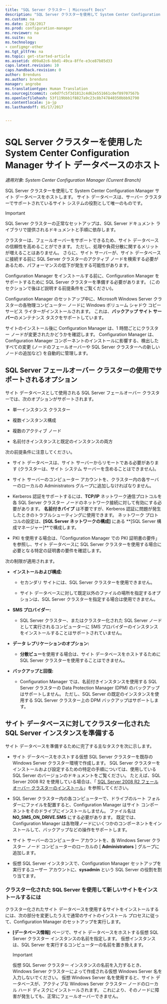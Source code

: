 ```yaml
---
title: "SQL Server クラスター | Microsoft Docs"
description: "SQL Server クラスターを使用して System Center Configuration Manager サイト データベースをホストします。 サポートされているオプションに関する情報が含まれます。"
ms.custom: na
ms.date: 2/28/2017
ms.prod: configuration-manager
ms.reviewer: na
ms.suite: na
ms.technology:
- configmgr-other
ms.tgt_pltfrm: na
ms.topic: get-started-article
ms.assetid: d09a82c6-bbd1-49ca-8ffe-e3ce87b85d33
caps.latest.revision: 10
caps.handback.revision: 0
author: Brenduns
ms.author: brenduns
manager: angrobe
ms.translationtype: Human Translation
ms.sourcegitcommit: ce0d7fc5f3d1812c4d62e551661c0ef89707567b
ms.openlocfilehash: 53f119bbb1f8827a9c23c8b747840350bbb92790
ms.contentlocale: ja-jp
ms.lasthandoff: 05/17/2017


---
```

# <a name="use-a-sql-server-cluster-for-the-system-center-configuration-manager-site-database"></a>SQL Server クラスターを使用した System Center Configuration Manager サイト データベースのホスト

*適用対象: System Center Configuration Manager (Current Branch)*


 SQL Server クラスターを使用して System Center Configuration Manager サイト データベースをホストします。 サイト データベースは、サーバー クラスターでサポートされているサイト システムの役割として唯一のものです。  

> [!IMPORTANT]  
>  SQL Server クラスターの正常なセットアップは、SQL Server ドキュメント ライブラリで提供されるドキュメントと手順に依存します。  

 クラスターは、フェールオーバーをサポートできるため、サイト データベースの信頼性を高めることができます。 ただし、処理や負荷分散に関するメリットが増えることはありません。 さらに、サイト サーバーが、サイト データベースに接続する前に SQL Server クラスターのアクティブ ノードを検索する必要があるため、パフォーマンスの低下が発生する可能性があります。  

 Configuration Manager をインストールする前に、Configuration Manager をサポートするために SQL Server クラスターを準備する必要があります。 (このセクションで後ほど説明する前提条件をご覧ください)。  

 Configuration Manager のセットアップ中に、Microsoft Windows Server クラスターの各物理コンピューター ノードに Windows ボリューム シャドウ コピー サービス ライターがインストールされます。 これは、**バックアップ サイト サーバー**のメンテナンス タスクをサポートしています。  

 サイトのインストール後に Configuration Manager は、1 時間ごとにクラスター ノードが変更されたかどうかを確認します。 Configuration Manager は、Configuration Manager コンポーネントのインストールに影響する、検出したすべての変更 (ノードのフェールオーバーや SQL Server クラスターへの新しいノードの追加など) を自動的に管理します。  

## <a name="supported-options-for-using-a-sql-server-failover-cluster"></a>SQL Server フェールオーバー クラスターの使用でサポートされるオプション

サイト データベースとして使用される SQL Server フェールオーバー クラスターでは、次のオプションがサポートされます。

-   単一インスタンス クラスター  

-   複数インスタンス構成  

-   複数のアクティブ ノード  

-   名前付きインスタンスと既定のインスタンスの両方  

次の前提条件に注意してください。  

-   サイト データベースは、サイト サーバーからリモートである必要があります (クラスターは、サイト システム サーバーを含めることはできません)。  

-   サイト サーバーのコンピューター アカウントを、クラスター内の各サーバーのローカルの Administrators グループに追加しなければなりません。  

-   Kerberos 認証をサポートするには、**TCP/IP** ネットワーク通信プロトコルを各 SQL Server クラスター ノードのネットワーク接続に対して有効にする必要があります。 **名前付きパイプ** は不要ですが、Kerberos 認証に問題が発生したときのトラブルシューティングに使用できます。 ネットワーク プロトコルの設定は、**[SQL Server ネットワークの構成]** にある **[SQL Server 構成マネージャー]**で構成します。  

-   PKI を使用する場合は、「Configuration Manager での PKI 証明書の要件」を参照し、サイト データベースに SQL Server クラスターを使用する場合に必要となる特定の証明書の要件を確認します。  

次の制限が適用されます。  

-   **インストールおよび構成:**  

    -   セカンダリ サイトには、SQL Server クラスターを使用できません。  

    -   サイト データベースに対して既定以外のファイルの場所を指定するオプションは、SQL Server クラスターを指定する場合は使用できません。  

-   **SMS プロバイダー:**  

    -   SQL Server クラスター、またはクラスター化された SQL Server ノードとして実行されるコンピューターに SMS プロバイダーのインスタンスをインストールすることはサポートされていません。  

-   **データ レプリケーションのオプション:**  

    -   **分散ビュー**を使用する場合は、サイト データベースをホストするために SQL Server クラスターを使用することはできません。  

-   **バックアップと回復:**  

    -   Configuration Manager では、名前付きインスタンスを使用する SQL Server クラスターの Data Protection Manager (DPM) のバックアップはサポートしません。 ただし、SQL Server の既定のインスタンスを使用する SQL Server クラスター上の DPM バックアップはサポートします。  

## <a name="prepare-a-clustered-sql-server-instance-for-the-site-database"></a>サイト データベースに対してクラスター化された SQL Server インスタンスを準備する  

サイト データベースを準備するために完了する主なタスクを次に示します。

-   サイト データベースをホストする仮想 SQL Server クラスターを既存の Windows Server クラスター環境で作成します。 SQL Server クラスターをインストールおよび設定するための特定の手順については、使用している SQL Server のバージョンのドキュメントをご覧ください。 たとえば、SQL Server 2008 R2 を使用している場合は、「 [SQL Server 2008 R2 フェールオーバー クラスターのインストール](http://go.microsoft.com/fwlink/p/?LinkId=240231)」を参照してください。  

-   SQL Server クラスター内の各コンピューターで、ドライブのルート フォルダーにファイルを配置すると、Configuration Manager はサイト コンポーネントをそのドライブにインストールしません。 ファイル名は **NO_SMS_ON_DRIVE.SMS** にする必要があります。 既定では、Configuration Manager は各物理ノードにいくつかのコンポーネントをインストールして、バックアップなどの操作をサポートします。  

-   サイト サーバーのコンピューター アカウントを、各 Windows Server クラスター ノード コンピューターのローカルの [ **Administrators** ] グループに追加します。  

-   仮想 SQL Server インスタンスで、Configuration Manager セットアップを実行するユーザー アカウントに、**sysadmin** という SQL Server の役割を割り当てます。  

### <a name="to-install-a-new-site-using-a-clustered-sql-server"></a>クラスター化された SQL Server を使用して新しいサイトをインストールするには  
 クラスター化されたサイト データベースを使用するサイトをインストールするには、次の部分を変更したうえで通常のサイトのインストール プロセスに従って、Configuration Manager のセットアップを実行します。  

-   **[データベース情報]** ページで、サイト データベースをホストする仮想 SQL Server クラスター インスタンスの名前を指定します。 仮想インスタンスは、SQL Server を実行するコンピューターの名前を置き換えます。  

    > [!IMPORTANT]  
    >  仮想 SQL Server クラスター インスタンスの名前を入力するとき、Windows Server クラスターによって作成される仮想 Windows Server 名を入力しないでください。 仮想 Windows Server 名を使用すると、サイト データベースが、アクティブな Windows Server クラスター ノードのローカル ハード ディスクにインストールされます。 これにより、そのノードに障害が発生しても、正常にフェールオーバーできません。  

